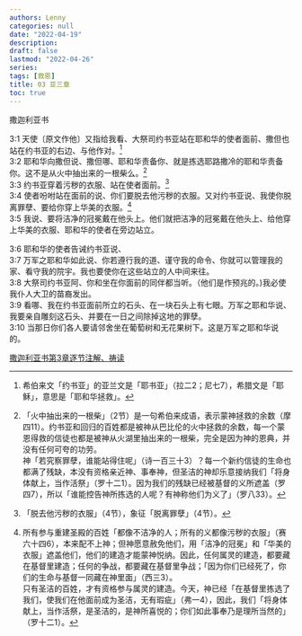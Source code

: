 ```yaml
---
authors: Lenny
categories: null
date: "2022-04-19"
description: 
draft: false
lastmod: "2022-04-26"
series:
tags: [救恩]
title: 03 亚三章
toc: true
---
```

撒迦利亚书
<!--more-->

3:1 天使〔原文作他〕又指给我看、大祭司约书亚站在耶和华的使者面前、撒但也站在约书亚的右边、与他作对。[^1]    
3:2 耶和华向撒但说、撒但哪、耶和华责备你、就是拣选耶路撒冷的耶和华责备你。这不是从火中抽出来的一根柴么。[^2]    
3:3 约书亚穿着污秽的衣服、站在使者面前。[^3]    
3:4 使者吩咐站在面前的说、你们要脱去他污秽的衣服。又对约书亚说、我使你脱离罪孽、要给你穿上华美的衣服。[^4]    
3:5 我说、要将洁净的冠冕戴在他头上。他们就把洁净的冠冕戴在他头上、给他穿上华美的衣服、耶和华的使者在旁边站立。    

3:6 耶和华的使者告诫约书亚说、  
3:7 万军之耶和华如此说、你若遵行我的道、谨守我的命令、你就可以管理我的家、看守我的院宇。我也要使你在这些站立的人中间来往。    
3:8 大祭司约书亚阿、你和坐在你面前的同伴都当听。（他们是作预兆的。)我必使我仆人大卫的苗裔发出。    
3:9 看哪、我在约书亚面前所立的石头、在一块石头上有七眼。万军之耶和华说、我要亲自雕刻这石头、并要在一日之间除掉这地的罪孽。    
3:10 当那日你们各人要请邻舍坐在葡萄树和无花果树下。这是万军之耶和华说的。 

[^1]: 希伯来文「约书亚」的亚兰文是「耶书亚」（拉二2；尼七7），希腊文是「耶稣」，意思是「耶和华拯救」。  
[^2]: 「火中抽出来的一根柴」（2节）是一句希伯来成语，表示蒙神拯救的余数（摩四11）。约书亚和回归的百姓都是被神从巴比伦的火中拯救的余数，每一个蒙恩得救的信徒也都是被神从火湖里抽出来的一根柴，完全是因为神的恩典，并没有任何可夸的功劳。  
神「若究察罪孽，谁能站得住呢」（诗一百三十3）？每一个新约信徒的生命也都满了残缺，本没有资格亲近神、事奉神，但圣洁的神却乐意接纳我们「将身体献上，当作活祭」（罗十二1）。因为我们的残缺已经被基督的义所遮盖（罗四7），所以「谁能控告神所拣选的人呢？有神称他们为义了」（罗八33）。  
[^3]: 「脱去他污秽的衣服」（4节），象征「脱离罪孽」（4节）。
[^4]: 所有参与重建圣殿的百姓「都像不洁净的人；所有的义都像污秽的衣服」（赛六十四6），本来配不上神；但神愿意赦免他们，用「洁净的冠冕」和「华美的衣服」遮盖他们，他们的建造才能蒙神悦纳。因此，任何属灵的建造，都要藏在基督里建造；任何的争战，都要藏在基督里争战；「因为你们已经死了，你们的生命与基督一同藏在神里面」（西三3）。  
只有圣洁的百姓，才有资格参与属灵的建造。今天，神已经「在基督里拣选了我们，使我们在他面前成为圣洁，无有瑕疵」（弗一4），因此，我们「将身体献上，当作活祭，是圣洁的，是神所喜悦的；你们如此事奉乃是理所当然的」（罗十二1）。

[撒迦利亚书第3章逐节注解、祷读](https://cmcbiblereading.com/2016/10/25/%e6%92%92%e8%bf%a6%e5%88%a9%e4%ba%9a%e4%b9%a6%e7%ac%ac3%e7%ab%a0%e9%80%90%e8%8a%82%e6%b3%a8%e8%a7%a3%e3%80%81%e7%a5%b7%e8%af%bb/)
